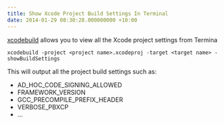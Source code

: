 ```yaml
---
title: Show Xcode Project Build Settings In Terminal
date: 2014-01-29 08:30:28.000000000 +10:00
---
```

[xcodebuild](https://developer.apple.com/library/mac/documentation/Darwin/Reference/ManPages/man1/xcodebuild.1.html) allows you to view all the Xcode project settings from Termina

	xcodebuild -project <project name>.xcodeproj -target <target name> -showBuildSettings

This will output all the project build settings such as:

- AD\_HOC\_CODE\_SIGNING\_ALLOWED
- FRAMEWORK\_VERSION
- GCC\_PRECOMPILE\_PREFIX\_HEADER
- VERBOSE\_PBXCP
- ...
